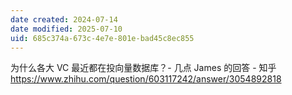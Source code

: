 ```yaml
---
date created: 2024-07-14
date modified: 2025-07-10
uid: 685c374a-673c-4e7e-801e-bad45c8ec855
---
```


为什么各大 VC 最近都在投向量数据库？- 几点 James 的回答 - 知乎  
https://www.zhihu.com/question/603117242/answer/3054892818

